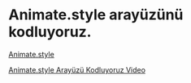 # Animate.style arayüzünü kodluyoruz.

[Animate.style](https://animate.style/#documentation)

[Animate.style Arayüzü Kodluyoruz Video](https://www.youtube.com/watch?v=PBUhnh8xg80&list=PLfAfrKyDRWrFg0byGVf_uJxyPPumWDSRA&index=8)